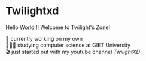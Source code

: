 # Twilightxd

Hello World!!! 
Welcome to Twilight's Zone!

🛜 currently working on my own <br>👨🏼‍🎓 studying computer science at GIET University<br> 🎬 just started out with my youtube channel <i>TwilightXD</i>
